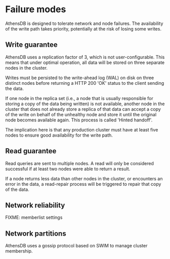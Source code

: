 # Failure modes

AthensDB is designed to tolerate network and node failures. The availability of
the write path takes priority, potentially at the risk of losing some writes.

## Write guarantee

AthensDB uses a replication factor of 3, which is not user-configurable. This
means that under optimal operation, all data will be stored on three separate
nodes in the cluster.

Writes must be persisted to the write-ahead log (WAL) on disk on three distinct
nodes before returning a HTTP 200 'OK' status to the client sending the data.

If one node in the replica set (i.e., a node that is usually responsible for
storing a copy of the data being written) is not available, another node in the
cluster that does not already store a replica of that data can accept a copy of
the write on behalf of the unhealthy node and store it until the original node
becomes available again. This process is called 'Hinted handoff'.

The implication here is that any production cluster must have at least five
nodes to ensure good availability for the write path.

## Read guarantee

Read queries are sent to multiple nodes. A read will only be considered
successful if at least two nodes were able to return a result. 

If a node returns less data than other nodes in the cluster, or encounters an
error in the data, a read-repair process will be triggered to repair that copy
of the data.

## Network reliability

FIXME: memberlist settings

## Network partitions

AthensDB uses a gossip protocol based on SWIM to manage cluster membership.
